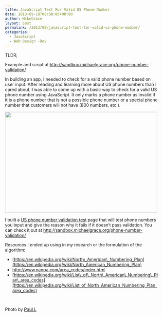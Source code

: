 ```yaml
---
title: JavaScript Test For Valid US Phone Number
date: 2013-09-19T08:50:05+00:00
author: MikeGrace
layout: post
permalink: /2013/09/javascript-test-for-valid-us-phone-number/
categories:
  - JavaScript
  - Web Design -Dev
---
```

TLDR;

Example and script at <http://sandbox.michaelgrace.org/phone-number-validation/>

In building an app, I needed to check for a valid phone number based on user input. After reading and learning more about US phone numbers than I cared about, I was able to come up with a basic way to check for a valid US phone number using JavaScript. It only marks a phone number as invalid if it is a phone number that is not a possible phone number or a special phone number that customers will not have (800 numbers, etc.).

[<img class="alignnone" src="http://mikegrace.s3.amazonaws.com/geek-blog/random-photos/old-phone-in-booth.jpg" alt="" width="500" height="332" />](http://www.flickr.com/photos/ny156uk/433861528/)

I built a [US phone number validation test](http://sandbox.michaelgrace.org/phone-number-validation/) page that will test phone numbers you input and give the reason why it fails if it doesn&#8217;t pass validation. You can check it out at <http://sandbox.michaelgrace.org/phone-number-validation/>

Resources I ended up using in my research or the formulation of the algorithm:

  * [https://en.wikipedia.org/wiki/North\_American\_Numbering_Plan](https://en.wikipedia.org/wiki/North_American_Numbering_Plan)
  * <http://www.nanpa.com/area_codes/index.html>
  * [https://en.wikipedia.org/wiki/List\_of\_North\_American\_Numbering\_Plan\_area_codes](https://en.wikipedia.org/wiki/List_of_North_American_Numbering_Plan_area_codes)

&nbsp;

Photo by [Paul L](http://www.flickr.com/photos/ny156uk/433861528/)